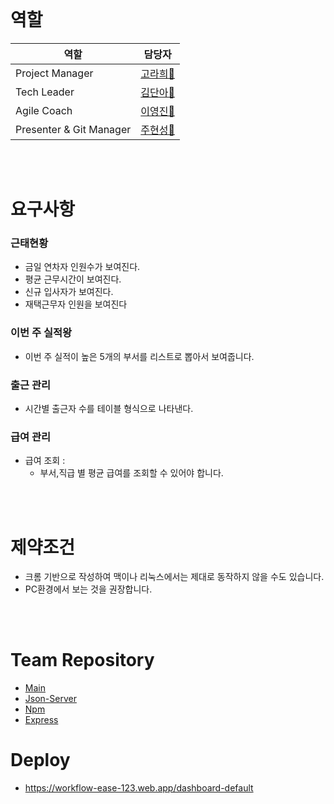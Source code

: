 <br>

# 역할

| 역할                | 담당자     |
|---------------------|------------|
| Project Manager | [고라희🥐](https://github.com/raheego)   |
| Tech Leader        | [김단아🍜](https://github.com/dana096)  |
| Agile Coach	 | [이영진🍕](https://github.com/yjinlee99)     |
| Presenter & Git Manager | [주현성🍤](https://github.com/hyunsungJoo) |

<br>
<br>

# 요구사항

### 근태현황
- 금일 연차자 인원수가 보여진다.
- 평균 근무시간이 보여진다.
- 신규 입사자가 보여진다. 
- 재택근무자 인원을 보여진다

### 이번 주 실적왕
 - 이번 주 실적이 높은 5개의 부서를 리스트로 뽑아서 보여줍니다.
 
### 출근 관리
- 시간별 출근자 수를 테이블 형식으로 나타낸다.

### 급여 관리
- 급여 조회 :
    - 부서,직급 별 평균 급여를 조회할 수 있어야 합니다.

<br>
<br>

# 제약조건
- 크롬 기반으로 작성하여 맥이나 리눅스에서는 제대로 동작하지 않을 수도 있습니다.
- PC환경에서 보는 것을 권장합니다.

<br>
<br>

# Team Repository
- [Main](https://github.com/Workflow-Ease/HRIS-main)
- [Json-Server](https://github.com/Workflow-Ease/HRIS-json-server)
- [Npm](https://github.com/Workflow-Ease/HRIS-npm)
- [Express](https://github.com/Workflow-Ease/HRIS-express)

# Deploy
- https://workflow-ease-123.web.app/dashboard-default
